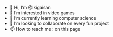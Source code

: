 - 👋 Hi, I’m @Ikigaisan
- 👀 I’m interested in video games
- 🌱 I’m currently learning computer science
- 💞️ I’m looking to collaborate on every fun project
- 📫 How to reach me : on this page

<!---
Ikigaisan/Ikigaisan is a ✨ special ✨ repository because its `README.md` (this file) appears on your GitHub profile.
You can click the Preview link to take a look at your changes.
--->

